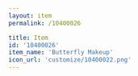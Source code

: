 ```yaml
---
layout: item
permalink: /10400026

title: Item
id: '10400026'
item_name: 'Butterfly Makeup'
icon_url: 'customize/10400022.png'
---
```


